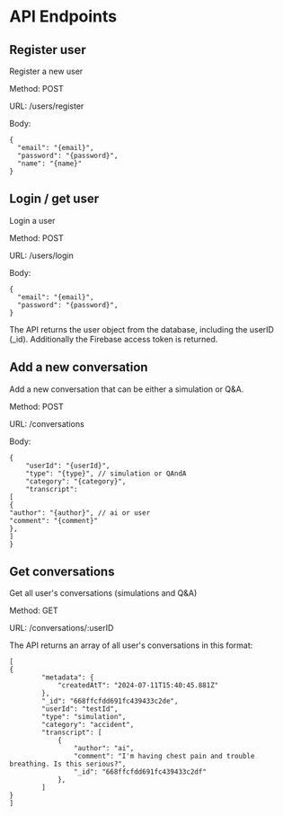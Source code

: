 # API Endpoints

## Register user

Register a new user

Method: POST

URL: /users/register

Body:

```
{
  "email": "{email}",
  "password": "{password}",
  "name": "{name}"
}
```

## Login / get user

Login a user

Method: POST

URL: /users/login

Body:

```
{
  "email": "{email}",
  "password": "{password}",
}
```

The API returns the user object from the database, including the userID (_id).
Additionally the Firebase access token is returned.  

## Add a new conversation

Add a new conversation that can be either a simulation or Q&A. 

Method: POST

URL: /conversations

Body:

```
{
    "userId": "{userId}",
    "type": "{type}", // simulation or QAndA
    "category": "{category}",
    "transcript": 
[
{
"author": "{author}", // ai or user
"comment": "{comment}"
},
]
}
```


## Get conversations

Get all user's conversations (simulations and Q&A)

Method: GET

URL: /conversations/:userID

The API returns an array of all user's conversations in this format:

```
[
{
        "metadata": {
            "createdAtT": "2024-07-11T15:40:45.881Z"
        },
        "_id": "668ffcfdd691fc439433c2de",
        "userId": "testId",
        "type": "simulation",
        "category": "accident",
        "transcript": [
            {
                "author": "ai",
                "comment": "I'm having chest pain and trouble breathing. Is this serious?",
                "_id": "668ffcfdd691fc439433c2df"
            },
        ]
}
]
```